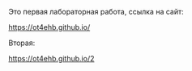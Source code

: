Это первая лабораторная работа, ссылка на сайт:

https://ot4ehb.github.io/

Вторая:

https://ot4ehb.github.io/2
